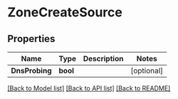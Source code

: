 # ZoneCreateSource

## Properties

Name | Type | Description | Notes
------------ | ------------- | ------------- | -------------
**DnsProbing** | **bool** |  | [optional] 

[[Back to Model list]](../README.md#documentation-for-models) [[Back to API list]](../README.md#documentation-for-api-endpoints) [[Back to README]](../README.md)


